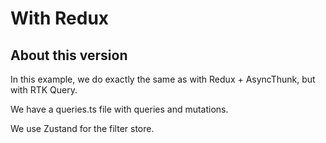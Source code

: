 # With Redux

## About this version

In this example, we do exactly the same as with Redux + AsyncThunk, but
with RTK Query.

We have a queries.ts file with queries and mutations.

We use Zustand for the filter store.

